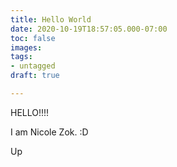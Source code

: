 ```yaml
---
title: Hello World
date: 2020-10-19T18:57:05.000-07:00
toc: false
images: 
tags:
- untagged
draft: true

---
```

HELLO!!!!

I am Nicole Zok. :D

Up